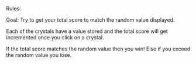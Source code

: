 Rules: 

Goal: Try to get your total score to match the random value displayed. 

Each of the crystals have a value stored and the total score will get incremented once you click on a crystal. 

If the total score matches the random value then you win! Else if you exceed the random value you lose. 

